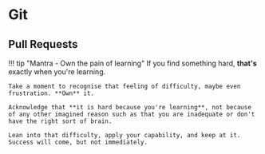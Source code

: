 # Git

## Pull Requests


!!! tip "Mantra - Own the pain of learning"
    If you find something hard, **that's** exactly when you're learning.

    Take a moment to recognise that feeling of difficulty, maybe even frustration. **Own** it.
    
    Acknowledge that **it is hard because you're learning**, not because of any other imagined reason such as that you are inadequate or don't have the right sort of brain.
    
    Lean into that difficulty, apply your capability, and keep at it. Success will come, but not immediately.